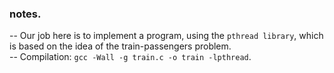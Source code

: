 ### notes.

-- Our job here is to implement a program, using the `pthread library`, which is based on the idea of the train-passengers problem.\
-- Compilation: `gcc -Wall -g train.c -o train -lpthread`.
